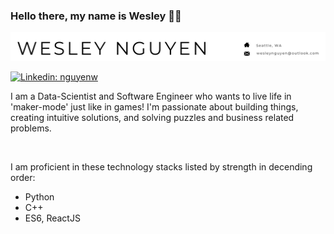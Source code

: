 ### Hello there, my name is Wesley 👏🏻

![Header](/media/main_header.png)

[![Linkedin: nguyenw](https://img.shields.io/badge/-Wesley%20Nguyen-blue?style=flat-square&logo=Linkedin&logoColor=white&link=https://www.linkedin.com/in/nguyenw/)](https://www.linkedin.com/in/nguyenw/)


I am a Data-Scientist and Software Engineer who wants to live life in 'maker-mode' just like in games! I'm passionate about building things, creating intuitive solutions, and solving puzzles and business related problems. 

<br>

I am proficient in these technology stacks listed by strength in decending order:
- Python
- C++
- ES6, ReactJS
